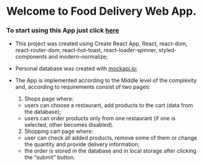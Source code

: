 # Welcome to Food Delivery Web App.

### To start using this App just click [here](https://irynatopolna.github.io/delivery-app-test-task/)

- This project was created using Create React App, React, react-dom, react-router-dom, react-hot-toast, react-loader-spinner, styled-components and modern-normalize;

- Personal database was created with [mockapi.io](mockapi.io);

- The App is implemented according to the Middle level of the complexity and, according to requirements consist of two pages:

  1.  Shops page where:

  - users can choose a restaurant, add products to the cart (data from the database);
  - users can order products only from one restaurant (if one is selected, other becomes disabled).

  2.  Shopping cart page where:

  - user can check all added products, remove some of them or change the quantity and provide delivery information;
  - the order is stored in the database and in local storage after clicking the “submit” button.
